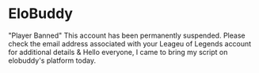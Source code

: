 # EloBuddy
"Player Banned" This account has been permanently suspended. Please check the email address associated with your Leageu of Legends account for additional details
& Hello everyone, I came to bring my script on elobuddy's platform today.
